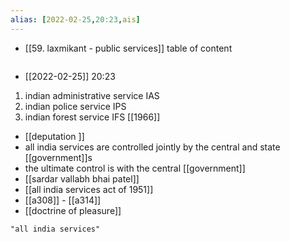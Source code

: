 ```yaml
---
alias: [2022-02-25,20:23,ais]
---
```

- [[59. laxmikant - public services]]
table of content
```toc
```
- [[2022-02-25]] 20:23
1. indian administrative service IAS
2. indian police service IPS
3. indian forest service IFS [[1966]]
- [[deputation ]]
- all india services are controlled jointly by the central and state [[government]]s
- the ultimate control is with the central [[government]]
- [[sardar vallabh bhai patel]]
- [[all india services act of 1951]]
- [[a308]] - [[a314]]
- [[doctrine of pleasure]]
```query 2022-02-25 23:09
"all india services"
```